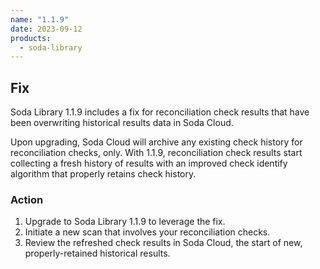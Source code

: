 ```yaml
---
name: "1.1.9"
date: 2023-09-12
products:
  - soda-library
---
```


## Fix

Soda Library 1.1.9 includes a fix for reconciliation check results that have been overwriting historical results data in Soda Cloud. 

Upon upgrading, Soda Cloud will archive any existing check history for reconciliation checks, only. With 1.1.9, reconciliation check results start collecting a fresh history of results with an improved check identify algorithm that properly retains check history.

### Action

1. Upgrade to Soda Library 1.1.9 to leverage the fix.
2. Initiate a new scan that involves your reconciliation checks.
3. Review the refreshed check results in Soda Cloud, the start of new, properly-retained historical results.
